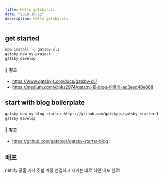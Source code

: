 ```yaml
---
title: Hello gatsby-cli
date: "2019-10-12"
description: Hello gatsby-cli.
---
```


## get started 

```bash
npm install -g gatsby-cli
gatsby new my-project
gatsby develop
```

#### 🔗 참고  
- https://www.gatsbyjs.org/docs/gatsby-cli/
- https://medium.com/@pks2974/gatsby-로-blog-만들기-ac3eed48e068

## start with blog boilerplate

```bash
gatsby new my-blog-starter https://github.com/gatsbyjs/gatsby-starter-blog
gatsby develop
```

#### 🔗 참고  
- https://github.com/gatsbyjs/gatsby-starter-blog

## 배포
netlify 공홈 가서 깃헙 계정 연결하고 시키는 대로 하면 배포 완료!
